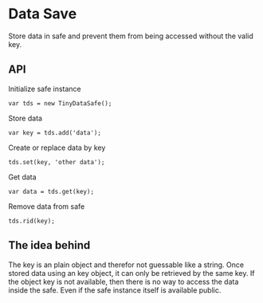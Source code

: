 # Data Save

Store data in safe and prevent them from being accessed without the valid key. 

## API

Initialize safe instance

`var tds = new TinyDataSafe();`

Store data

`var key = tds.add('data');`

Create or replace data by key

`tds.set(key, 'other data');`

Get data

`var data = tds.get(key);`

Remove data from safe

`tds.rid(key);`

## The idea behind

The key is an plain object and therefor not guessable like a string. Once stored data using an key object, it can only be retrieved by the same key. If the object key is not available, then there is no way to access the data inside the safe. Even if the safe instance itself is available public. 

